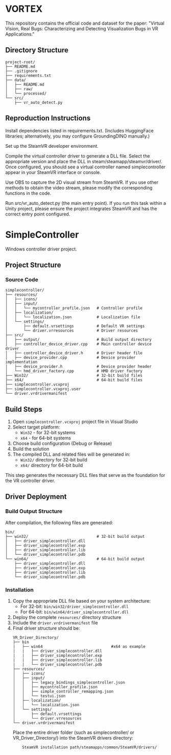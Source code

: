 # VORTEX
This repository contains the official code and dataset for the paper:
"Virtual Vision, Real Bugs: Characterizing and Detecting Visualization Bugs in VR Applications."

## Directory Structure
```
project-root/
├── README.md
├── .gitignore
├── requirements.txt
├── data/
│   ├── README.md
│   ├── raw/
│   └── processed/
└── src/
    ├── vr_auto_detect.py  
```
## Reproduction Instructions
Install dependencies listed in requirements.txt. (Includes HuggingFace libraries; alternatively, you may configure GroundingDINO manually.)

Set up the SteamVR developer environment.

Compile the virtual controller driver to generate a DLL file. Select the appropriate version and place the DLL in steam/steamapp/steamvr/driver/. Once configured, you should see a virtual controller named simplecontroller appear in your SteamVR interface or console.

Use OBS to capture the 2D visual stream from SteamVR. If you use other methods to obtain the video stream, please modify the corresponding functions in the code.

Run src/vr_auto_detect.py (the main entry point). If you run this task within a Unity project, please ensure the project integrates SteamVR and has the correct entry point configured.

  

# SimpleController

Windows controller driver project.

## Project Structure

### Source Code
```
simplecontroller/
├── resources/
│   ├── icons/
│   ├── input/
│   │   └── mycontroller_profile.json   # Controller profile
│   ├── localization/
│   │   └── localization.json           # Localization file
│   └── settings/
│       ├── default.vrsettings          # Default VR settings
│       └── driver.vrresources          # Driver resources
├── src/
│   ├── output/                         # Build output directory
│   ├── controller_device_driver.cpp    # Main controller device driver
│   ├── controller_device_driver.h      # Driver header file
│   ├── device_provider.cpp             # Device provider implementation
│   ├── device_provider.h               # Device provider header
│   └── hmd_driver_factory.cpp          # HMD driver factory
├── Win32/                              # 32-bit build files
├── x64/                                # 64-bit build files
├── simplecontroller.vcxproj        
├── simplecontroller.vcxproj.user      
└── driver.vrdrivermanifest             
```

## Build Steps

1. Open `simplecontroller.vcxproj` project file in Visual Studio
2. Select target platform:
   - `Win32` - for 32-bit systems
   - `x64` - for 64-bit systems
3. Choose build configuration (Debug or Release)
4. Build the solution
5. The compiled DLL and related files will be generated in:
   - `Win32/` directory for 32-bit build
   - `x64/` directory for 64-bit build

This step generates the necessary DLL files that serve as the foundation for the VR controller driver.

## Driver Deployment

### Build Output Structure
After compilation, the following files are generated:
```
bin/
├── win32/                              # 32-bit build output
│   ├── driver_simplecontroller.dll
│   ├── driver_simplecontroller.exp 
│   ├── driver_simplecontroller.lib    
│   └── driver_simplecontroller.pdb   
└── win64/                              # 64-bit build output
    ├── driver_simplecontroller.dll   
    ├── driver_simplecontroller.exp   
    ├── driver_simplecontroller.lib     
    └── driver_simplecontroller.pdb     
```

### Installation
1. Copy the appropriate DLL file based on your system architecture:
   - For 32-bit: `bin/win32/driver_simplecontroller.dll`
   - For 64-bit: `bin/win64/driver_simplecontroller.dll`
2. Deploy the complete `resources/` directory structure
3. Include the `driver.vrdrivermanifest` file
4. Final driver structure should be:
   ```
   VR_Driver_Directory/
   ├── bin
   |   ├── win64                              #x64 as example
   |   |   ├── driver_simplecontroller.dll   
   |   |   ├── driver_simplecontroller.exp   
   |   |   ├── driver_simplecontroller.lib     
   |   |   └── driver_simplecontroller.pdb   
   ├── resources/
   │   ├── icons/
   │   ├── input/
   │   │   ├── legacy_bindings_simplecontroller.json
   │   │   ├── mycontroller_profile.json
   │   │   ├── simple_controller_remapping.json
   │   │   └── testui.json
   │   ├── localization/
   │   │   └── localization.json
   │   └── settings/
   │       ├── default.vrsettings
   │       └── driver.vrresources
   └── driver.vrdrivermanifest
   ```
   Place the entire driver folder (such as simplecontroller/ or VR_Driver_Directory/) into the SteamVR drivers directory:
    ```
        SteamVR installation path/steamapps/common/SteamVR/drivers/
    ```
